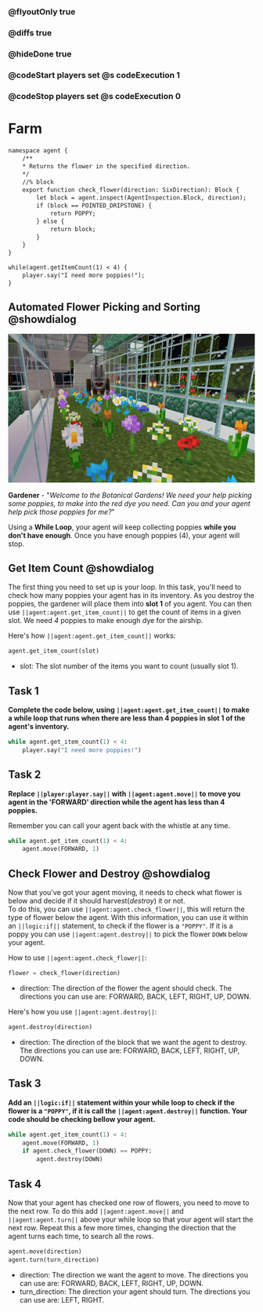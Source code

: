 ### @flyoutOnly true
### @diffs true
### @hideDone true
### @codeStart players set @s codeExecution 1
### @codeStop players set @s codeExecution 0


# Farm
```customts
namespace agent {
    /**
    * Returns the flower in the specified direction.
    */
    //% block
    export function check_flower(direction: SixDirection): Block {
        let block = agent.inspect(AgentInspection.Block, direction);
        if (block == POINTED_DRIPSTONE) {
            return POPPY;
        } else {
            return block;
        }
    }
}
```

```template
while(agent.getItemCount(1) < 4) {
    player.say("I need more poppies!");
}
```

## Automated Flower Picking and Sorting @showdialog
![Cover image](https://raw.githubusercontent.com/CausewayDigital/Minecraft-EE-MakeCode/refs/heads/master/tutorials/python-islands/island-4/farm/cover.jpg)

**Gardener** - "*Welcome to the Botanical Gardens! We need your help picking some poppies, to make into the red dye you need. Can you and your agent help pick those poppies for me?*"   

Using a **While Loop**, your agent will keep collecting poppies **while you don't have enough**. Once you have enough poppies (4), your agent will stop.   

## Get Item Count @showdialog
The first thing you need to set up is your loop. In this task, you'll need to check how many poppies your agent has in its inventory. As you destroy the poppies, the gardener will place them into **slot 1** of you agent. You can then use `||agent:agent.get_item_count||` to get the count of items in a given slot. We need *4* poppies to make enough dye for the airship.

Here's how `||agent:agent.get_item_count||` works:
```python
agent.get_item_count(slot)
```
- slot: The slot number of the items you want to count (usually slot 1).

## Task 1
**Complete the code below, using `||agent:agent.get_item_count||` to make a while loop that runs when there are less than 4 poppies in slot 1 of the agent's inventory.**

```python
while agent.get_item_count(1) < 4:
    player.say("I need more poppies!")
```

## Task 2

**Replace `||player:player.say||` with `||agent:agent.move||` to move you agent in the 'FORWARD' direction while the agent has less than 4 poppies.**

Remember you can call your agent back with the whistle at any time.

```python
while agent.get_item_count(1) < 4:
    agent.move(FORWARD, 1)
```

## Check Flower and Destroy @showdialog
Now that you've got your agent moving, it needs to check what flower is below and decide if it should harvest(*destroy*) it or not.    
To do this, you can use `||agent:agent.check_flower||`, this will return the type of flower below the agent. With this information, you can use it within an `||logic:if||` statement, to check if the flower is a `"POPPY"`. If it is a poppy you can use `||agent:agent.destroy||` to pick the flower `DOWN` below your agent.

How to use `||agent:agent.check_flower||`:

```python
flower = check_flower(direction)
```
- direction: The direction of the flower the agent should check. The directions you can use are: FORWARD, BACK, LEFT, RIGHT, UP, DOWN.

Here's how you use `||agent:agent.destroy||`:
```python
agent.destroy(direction)
```
- direction: The direction of the block that we want the agent to destroy. The directions you can use are: FORWARD, BACK, LEFT, RIGHT, UP, DOWN.

## Task 3
**Add an `||logic:if||` statement within your while loop to check if the flower is a `"POPPY"`, if it is call the `||agent:agent.destroy||` function. Your code should be checking bellow your agent.**

```python
while agent.get_item_count(1) < 4:
    agent.move(FORWARD, 1)
    if agent.check_flower(DOWN) == POPPY:
        agent.destroy(DOWN)
```

## Task 4
Now that your agent has checked one row of flowers, you need to move to the next row. To do this add `||agent:agent.move||` and `||agent:agent.turn||` above your while loop so that your agent will start the next row.
Repeat this a few more times, changing the direction that the agent turns each time, to search all the rows.

```python
agent.move(direction)
agent.turn(turn_direction)
```
- direction: The direction we want the agent to move. The directions you can use are: FORWARD, BACK, LEFT, RIGHT, UP, DOWN.
- turn_direction: The direction your agent should turn. The directions you can use are: LEFT, RIGHT.
